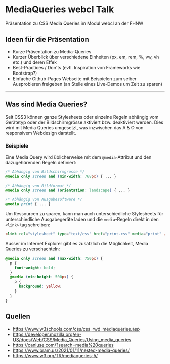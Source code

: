 # MediaQueries webcl Talk
Präsentation zu CSS Media Queries im Modul webcl an der FHNW

## Ideen für die Präsentation
- Kurze Präsentation zu Media-Queries
- Kurzer Überblick über verschiedene Einheiten (px, em, rem, %, vw, vh etc.) und deren Effek
- Best-Practices / Don'ts  (evtl. Inspiration von Frameworks wie Bootstrap?)
- Einfache Github-Pages Webseite mit Beispielen zum selber Ausprobieren freigeben (an Stelle eines Live-Demos um Zeit zu sparen)

---

## Was sind Media Queries?
Seit CSS3 können ganze Stylesheets oder einzelne Regeln abhängig vom Gerätetyp oder der Bildschirmgrösse aktiviert bzw. deaktiviert werden. Dies wird mit Media Queries umgesetzt, was inzwischen das A & O von responsivem Webdesign darstellt.

### Beispiele
Eine Media Query wird üblicherweise mit dem `@media`-Attribut und den dazugehörenden Regeln definiert:
```CSS
/* Abhängig von Bildschirmgrösse */
@media only screen and (min-width: 768px) { ... }

/* Abhängig von Bildformat */
@media only screen and (orientation: landscape) { ... }

/* Abhängig von Ausgabesoftware */
@media print { ... }
```
Um Ressourcen zu sparen, kann man auch unterschiedliche Stylesheets für unterschiedliche Ausgabegeräte laden und die `media`-Regeln direkt in den `<link>` tag schreiben:
```HTML
<link rel="stylesheet" type="text/css" href="print.css" media="print" />
```
Ausser im Internet Explorer gibt es zusätzlich die Möglichkeit, Media Queries zu verschachteln:
```CSS
@media only screen and (max-width: 750px) {
  p {
    font-weight: bold;
  }
  @media (min-height: 500px) {
    p {
      background: yellow;
    }
  }
}
```


## Quellen
- https://www.w3schools.com/css/css_rwd_mediaqueries.asp
- https://developer.mozilla.org/en-US/docs/Web/CSS/Media_Queries/Using_media_queries
- https://caniuse.com/?search=media%20queries
- https://www.bram.us/2021/01/11/nested-media-queries/
- https://www.w3.org/TR/mediaqueries-5/
